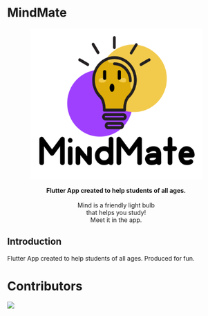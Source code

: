 # MindMate

<p align = "center">
  <img src = "Logo4.png" width="400" height="350">
</p>

<p align = "center">
  <b>Flutter App created to help students of all ages.</b>
  <br>
  <br>
  Mind is a friendly light bulb
  <br>
  that helps you study!
  <br>
  Meet it in the app.
</p>

## Introduction

Flutter App created to help students of all ages. Produced for fun.

# Contributors

<a href="https://github.com/MichelaFaella/MindMate/graphs/contributors">
  <img src="https://contrib.rocks/image?repo=MichelaFaella/MindMate" />
</a>
